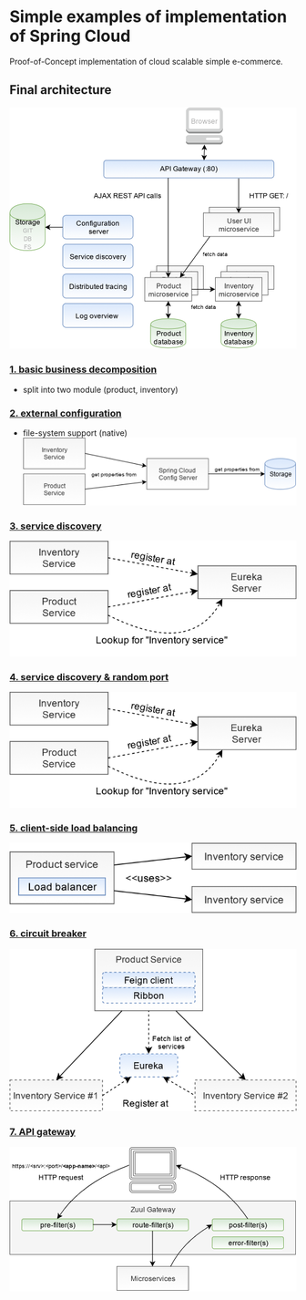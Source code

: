 # Simple examples of implementation of Spring Cloud
Proof-of-Concept implementation of cloud scalable simple e-commerce.

## Final architecture
![Spring Cloud - architecture of the solution](images/architecture.png)

### [1. basic business decomposition](https://github.com/petrfilip/simpleshop-spring-cloud-example/tree/1-decomposition)
- split into two module (product, inventory)

### [2. external configuration](https://github.com/petrfilip/simpleshop-spring-cloud-example/tree/2-external-config)
- file-system support (native)
![Spring Cloud - architecture of the solution](images/config.png)

### [3. service discovery](https://github.com/petrfilip/simpleshop-spring-cloud-example/tree/3-service-discovery)
![Spring Cloud - architecture of the solution](images/eureka.png)

### [4. service discovery & random port](https://github.com/petrfilip/simpleshop-spring-cloud-example/tree/4-server-port-zero-and-discovery-service-problem)
![Spring Cloud - architecture of the solution](images/eureka.png)

### [5. client-side load balancing](https://github.com/petrfilip/simpleshop-spring-cloud-example/tree/5-client-side-balancing-ribbon-with-eureka)
![Spring Cloud - architecture of the solution](images/ribbon.png)

### [6. circuit breaker](https://github.com/petrfilip/simpleshop-spring-cloud-example/tree/6-circuit-breaker-hystrix)
![Spring Cloud - architecture of the solution](images/feign.png)

### [7. API gateway](https://github.com/petrfilip/simpleshop-spring-cloud-example/tree/7-edge-service-api-gateway)
![Spring Cloud - architecture of the solution](images/zuul.png)

